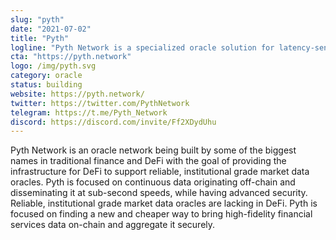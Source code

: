 ```yaml
---
slug: "pyth"
date: "2021-07-02"
title: "Pyth"
logline: "Pyth Network is a specialized oracle solution for latency-sensitive financial data typically guarded by centralized institutions. Pyth Network is focused on bringing this unique data on-chain and aggregating it securely. Pyth connects high-fidelity market data from the world’s largest professional traders and exchanges to any smart contract, anywhere."
cta: "https://pyth.network"
logo: /img/pyth.svg
category: oracle
status: building
website: https://pyth.network/	
twitter: https://twitter.com/PythNetwork	
telegram: https://t.me/Pyth_Network
discord: https://discord.com/invite/Ff2XDydUhu		
---
```


Pyth Network is an oracle network being built by some of the biggest names in traditional finance and DeFi with the goal of providing the infrastructure for DeFi to support reliable, institutional grade market data oracles. Pyth is focused on continuous data originating off-chain and disseminating it at sub-second speeds, while having advanced security.
Reliable, institutional grade market data oracles are lacking in DeFi. Pyth is focused on finding a new and cheaper way to bring high-fidelity financial services data on-chain and aggregate it securely.